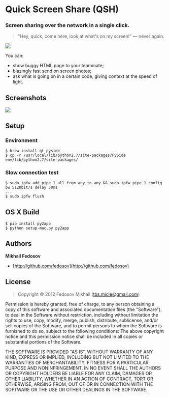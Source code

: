 # Quick Screen Share (QSH)

### Screen sharing over the network in a single click.

> "Hey, quick, come here, look at what's on my screen!" — never again.

![](http://i.imgur.com/HR6okiQ.png)

You can:

* show buggy HTML page to your teammate;
* blazingly fast send on screen photos;
* ask what is going on in a certain code, giving context at the speed of light.

## Screenshots

![](http://i.imgur.com/cwK5Rtu.png)

## Setup

### Environment

```
$ brew install qt pyside
$ cp -r /usr/local/lib/python2.7/site-packages/PySide env/lib/python2.7/site-packages/
```

### Slow connection test

```
$ sudo ipfw add pipe 1 all from any to any && sudo ipfw pipe 1 config bw 512Kbit/s delay 50ms
...
$ sudo ipfw flush
```

## OS X Build

```
$ pip install py2app
$ python setup-mac.py py2app
```

## Authors

**Mikhail Fedosov**

+ [http://github.com/fedosov](http://github.com/fedosov)

## License

> Copyright © 2012 Fedosov Mikhail (tbs.micle@gmail.com)

Permission is hereby granted, free of charge, to any person obtaining a copy of this software and associated 
documentation files (the "Software"), to deal in the Software without restriction, including without limitation 
the rights to use, copy, modify, merge, publish, distribute, sublicense, and/or sell copies of the Software, 
and to permit persons to whom the Software is furnished to do so, subject to the following conditions:
The above copyright notice and this permission notice shall be included in all copies or substantial portions 
of the Software.

THE SOFTWARE IS PROVIDED "AS IS", WITHOUT WARRANTY OF ANY KIND, EXPRESS OR IMPLIED, INCLUDING BUT NOT LIMITED 
TO THE WARRANTIES OF MERCHANTABILITY, FITNESS FOR A PARTICULAR PURPOSE AND NONINFRINGEMENT. IN NO EVENT SHALL 
THE AUTHORS OR COPYRIGHT HOLDERS BE LIABLE FOR ANY CLAIM, DAMAGES OR OTHER LIABILITY, WHETHER IN AN ACTION OF 
CONTRACT, TORT OR OTHERWISE, ARISING FROM, OUT OF OR IN CONNECTION WITH THE SOFTWARE OR THE USE OR OTHER DEALINGS 
IN THE SOFTWARE.